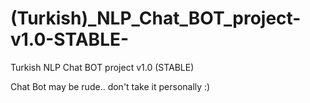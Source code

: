 # (Turkish)_NLP_Chat_BOT_project-v1.0-STABLE-
Turkish NLP Chat BOT project v1.0 (STABLE)


Chat Bot may be rude.. don't take it personally :)
